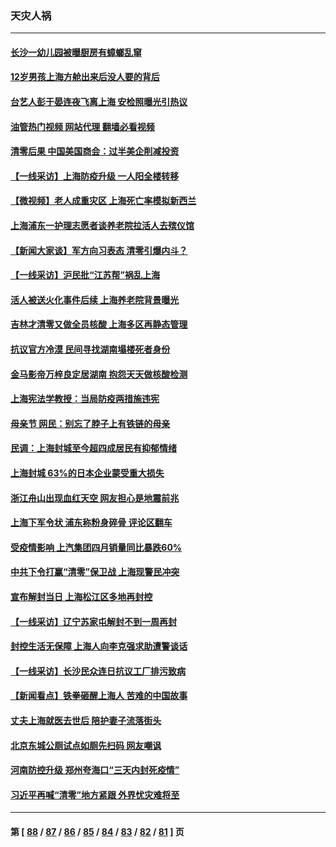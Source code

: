 ### 天灾人祸
---
#### [长沙一幼儿园被曝厨房有蟑螂乱窜](../../pages/ncid280/n13731916.md?05101645) 
#### [12岁男孩上海方舱出来后没人要的背后](../../pages/ncid280/n13731879.md?05101645) 
#### [台艺人彭于晏连夜飞离上海 安检照曝光引热议](../../pages/ncid280/n13731555.md?05101645) 
#### [油管热门视频 网站代理 翻墙必看视频](http://209.222.30.114:81/youtube.html?05101645)
#### [清零后果 中国美国商会：过半美企削减投资](../../pages/ncid280/n13731358.md?05101645) 
#### [【一线采访】上海防疫升级 一人阳全楼转移](../../pages/ncid280/n13731443.md?05101645) 
#### [【微视频】老人成重灾区 上海死亡率模拟新西兰](../../pages/ncid280/n13731402.md?05101645) 
#### [上海浦东一护理志愿者谈养老院拉活人去殡仪馆](../../pages/ncid280/n13731427.md?05101645) 
#### [【新闻大家谈】军方向习表态 清零引爆内斗？](../../pages/ncid280/n13731268.md?05101645) 
#### [【一线采访】沪民批“江苏帮”祸乱上海](../../pages/ncid280/n13731242.md?05101645) 
#### [活人被送火化事件后续 上海养老院背景曝光](../../pages/ncid280/n13731157.md?05101645) 
#### [吉林才清零又做全员核酸 上海多区再静态管理](../../pages/ncid280/n13731187.md?05101645) 
#### [抗议官方冷漠 民间寻找湖南塌楼死者身份](../../pages/ncid280/n13730801.md?05101645) 
#### [金马影帝万梓良定居湖南 抱怨天天做核酸检测](../../pages/ncid280/n13730589.md?05101645) 
#### [上海宪法学教授：当局防疫两措施违宪](../../pages/ncid280/n13730561.md?05101645) 
#### [母亲节 网民：别忘了脖子上有铁链的母亲](../../pages/ncid280/n13730439.md?05101645) 
#### [民调：上海封城至今超四成居民有抑郁情绪](../../pages/ncid280/n13730381.md?05101645) 
#### [上海封城 63%的日本企业蒙受重大损失](../../pages/ncid280/n13730353.md?05101645) 
#### [浙江舟山出现血红天空 网友担心是地震前兆](../../pages/ncid280/n13730103.md?05101645) 
#### [上海下军令状 浦东称粉身碎骨 评论区翻车](../../pages/ncid280/n13729974.md?05101645) 
#### [受疫情影响 上汽集团四月销量同比暴跌60%](../../pages/ncid280/n13729765.md?05101645) 
#### [中共下令打赢“清零”保卫战 上海现警民冲突](../../pages/ncid280/n13729726.md?05101645) 
#### [宣布解封当日 上海松江区多地再封控](../../pages/ncid280/n13729650.md?05101645) 
#### [【一线采访】辽宁苏家屯解封不到一周再封](../../pages/ncid280/n13729625.md?05101645) 
#### [封控生活无保障 上海人向李克强求助遭警谈话](../../pages/ncid280/n13729548.md?05101645) 
#### [【一线采访】长沙民众连日抗议工厂排污致病](../../pages/ncid280/n13729392.md?05101645) 
#### [【新闻看点】铁拳砸醒上海人 苦难的中国故事](../../pages/ncid280/n13729051.md?05101645) 
#### [丈夫上海就医去世后 陪护妻子流落街头](../../pages/ncid280/n13729307.md?05101645) 
#### [北京东城公厕试点如厕先扫码 网友嘲讽](../../pages/ncid280/n13729304.md?05101645) 
#### [河南防控升级 郑州夸海口“三天内封死疫情”](../../pages/ncid280/n13729004.md?05101645) 
#### [习近平再喊“清零”地方紧跟 外界忧灾难将至](../../pages/ncid280/n13728778.md?05101645) 

---
#### 第 [ [88](./88.md?05101645) / [87](./87.md?05101645) / [86](./86.md?05101645) / [85](./85.md?05101645) / [84](./84.md?05101645) / [83](./83.md?05101645) / [82](./82.md?05101645) / [81](./81.md?05101645) ] 页
